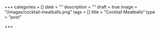 +++
categories = []
date = ""
description = ""
draft = true
image = "/images/cocktail-meatballs.png"
tags = []
title = "Cocktail Meatballs"
type = "post"

+++
